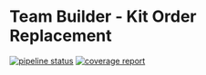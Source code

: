 # Team Builder - Kit Order Replacement

[![pipeline status](https://gitlab.com/garneau-dev/sugoi/team-builder/badges/master/pipeline.svg)](https://gitlab.com/garneau-dev/sugoi/team-builder/commits/master) [![coverage report](https://gitlab.com/garneau-dev/sugoi/team-builder/badges/master/coverage.svg)](https://gitlab.com/garneau-dev/sugoi/team-builder/commits/master)

